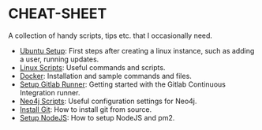# CHEAT-SHEET

A collection of handy scripts, tips etc. that I occasionally need.

* [Ubuntu Setup](ubuntu-setup.md): First steps after creating a linux instance, such as adding a user, running updates.
* [Linux Scripts](linux-scripts.md): Useful commands and scripts.
* [Docker](install-docker.md): Installation and sample commands and files.
* [Setup Gitlab Runner](gitlab-runner-setup.md): Getting started with the Gitlab Continuous Integration runner.
* [Neo4j Scripts](neo4j-scripts.md): Useful configuration settings for Neo4j.
* [Install Git](installing-git.md): How to install git from source.
* [Setup NodeJS](nodejs-app-setup.md): How to setup NodeJS and pm2.
